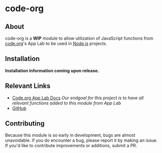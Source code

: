 # code-org

## About

code-org is a **WIP** module to allow utilization of JavaScript functions from [code.org](https://code.org)'s App Lab to be used in [Node.js](https://nodejs.org) projects.

## Installation

**Installation information coming upon release.**

## Relevant Links

- [Code.org App Lab Docs](https://studio.code.org/docs/applab/)
*Our endgoal for this project is to have all relevant functions added to this module from App Lab*
- [GitHub](https://github.com/csokolove/code-org)

## Contributing

Because this module is so early in development, bugs are almost unavoidable. If you do encounter a bug, please report it by making an issue.
If you'd like to contribute improvements or additions, submit a PR.